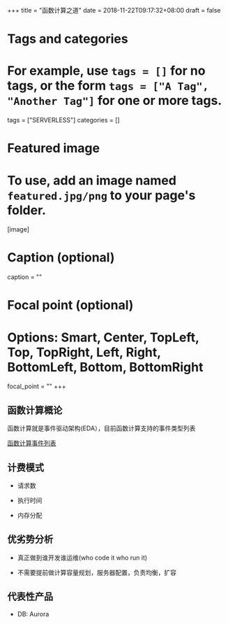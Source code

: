 +++
title = "函数计算之道"
date = 2018-11-22T09:17:32+08:00
draft = false

# Tags and categories
# For example, use `tags = []` for no tags, or the form `tags = ["A Tag", "Another Tag"]` for one or more tags.
tags = ["SERVERLESS"]
categories = []

# Featured image
# To use, add an image named `featured.jpg/png` to your page's folder. 
[image]
  # Caption (optional)
  caption = ""

  # Focal point (optional)
  # Options: Smart, Center, TopLeft, Top, TopRight, Left, Right, BottomLeft, Bottom, BottomRight
  focal_point = ""
+++


## 函数计算概论

函数计算就是事件驱动架构(EDA），目前函数计算支持的事件类型列表

[函数计算事件列表](/tags/serverless/)

## 计费模式

- 请求数

- 执行时间

- 内存分配 


## 优劣势分析

- 真正做到谁开发谁运维(who code it who run it)
  
- 不需要提前做计算容量规划，服务器配置，负责均衡，扩容

## 代表性产品

- DB: Aurora

  
